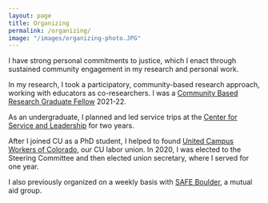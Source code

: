 ```yaml
---
layout: page
title: Organizing
permalink: /organizing/
image: "/images/organizing-photo.JPG"
---
```


I have strong personal commitments to justice, which I enact through sustained community engagement in my research and personal work. 

In my research, I took a participatory, community-based research approach, working with educators as co-researchers. I was a [Community Based Research Graduate Fellow](https://www.colorado.edu/cuengage/graduate-fellowship-community-based-research-0/) 2021-22.

As an undergraduate, I planned and led service trips at the [Center for Service and Leadership](https://leadandserve.sa.ua.edu/) for two years. 

After I joined CU as a PhD student, I helped to found [United Campus Workers of Colorado](https://www.ucwcolorado.org/), our CU labor union. In 2020, I was elected to the Steering Committee and then elected union secretary, where I served for one year. 

I also previously organized on a weekly basis with [SAFE Boulder](https://safeboulder.org/), a mutual aid group.
